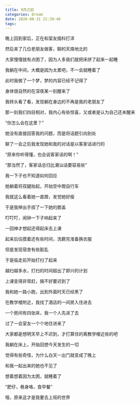 ```yaml
---
title: 9月之前
categories: Dream
date: 2020-08-31 22:39:40
tags:
---
```


晚上回到家后，正在和室友插科打诨

然后来了几位老朋友做客，聊的天南地北的

大家慢慢就有点困了，因为人多我们就把床拼了起来一起睡

我躺在中间，大概是因为太累吧，不一会就睡着了

此时我做了一个梦，梦的内容已经不记得了

身体很自然的在深夜某一刻醒来了

<!-- more -->

我转头看了看，发现躺在身边的不再是我的老朋友了

那一刻我们四目相对，我内心有些惊喜，又或者是认为自己还未醒来

“你怎么会在这里？”

她没有直接回答我的问题，而是将话题引向别处

聊了一会之后我发现她和我的对话是以客家话进行的

“原来你听得懂，也会说客家话的啊！”

“那当然了，客家话总归比潮汕话要容易些”

我一下子也不知道如何回应

她躺着将双腿抬起，开始空中蹬自行车

我就这么看着她一直蹬，发觉她好瘦

于是我伸出手捏了一下她的膝盖

叮叮叮，闹钟一下子响起来了

一回神才想起还得起床去上课

起来后估摸着还有些时间，洗簌完准备换衣服

但是发现宿舍有些脏乱

于是临走前开始打扫了起来

越扫越多水，打扫的时间超出了即兴的计划

上课变得非常赶，搞不好要迟到了

我和她一路小跑，出到外面时天已经黑了

在教学楼附近，我找了酒店的一间房入住进去

一个房间有四张床，我一个人先进了去

过了一会室友一个个地住进来了

大家都是想明天早上不迟到，才打算住的离教学楼近些的吧

我躺在床上，开始回想今天发生的一切

觉得有些奇怪，为什么白天一出门就变成了晚上

和我一起出来的她也不见了

想着想着因为太困，就睡着了

“肥仔，巷身咯，食早餐”

哦，原来这才是我要去上班的世界